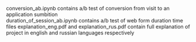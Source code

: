 conversion_ab.ipynb contains a/b test of conversion from visit to an application sumbition\
duration_of_session_ab.ipynb contains a/b test of web form duration time\
files explanation_eng.pdf and explanation_rus.pdf contain full explanation of project in english and russian languages respectively
